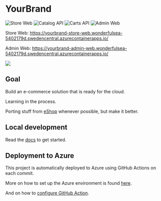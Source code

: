 # YourBrand

![Store Web](https://github.com/marinasundstrom/yourbrand/actions/workflows/build-and-deploy-store-web.yaml/badge.svg)
![Catalog API](https://github.com/marinasundstrom/yourbrand/actions/workflows/build-and-deploy-catalog-api.yaml/badge.svg)
![Carts API](https://github.com/marinasundstrom/yourbrand/actions/workflows/build-and-deploy-carts-api.yaml/badge.svg)
![Admin Web](https://github.com/marinasundstrom/yourbrand/actions/workflows/build-and-deploy-admin-web.yaml/badge.svg)

Store Web: https://yourbrand-store-web.wonderfulsea-5402179d.swedencentral.azurecontainerapps.io/

Admin Web: https://yourbrand-admin-web.wonderfulsea-5402179d.swedencentral.azurecontainerapps.io/

<img src="screenshot.png" style="max-height: 600px" />

## Goal

Build an e-commerce solution that is ready for the cloud.

Learning in the process.

Porting stuff from [eShop](https://github.com/marinasundstrom/eShop) whenever possible, but make it better.

## Local development

Read the [docs](docs/development/getting-started.md) to get started.

## Deployment to Azure

This project is automatically deployed to Azure using GitHub Actions on each commit.

More on how to set up the Azure environment is found [here](docs/azure/set-up-environment.md).

And on how to [configure GitHub Action](docs/github/actions.md).
